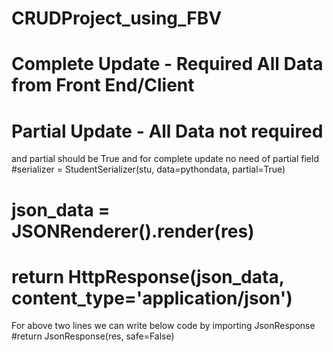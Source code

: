 # CRUDProject_using_FBV
#  Complete Update - Required All Data from Front End/Client 
#  Partial Update - All Data not required
and partial should be True
and for complete update no need of partial field
#serializer = StudentSerializer(stu, data=pythondata, partial=True)
                                                      
# json_data = JSONRenderer().render(res)
# return HttpResponse(json_data, content_type='application/json')
For above two lines we can write below code by importing JsonResponse
 #return JsonResponse(res, safe=False)

